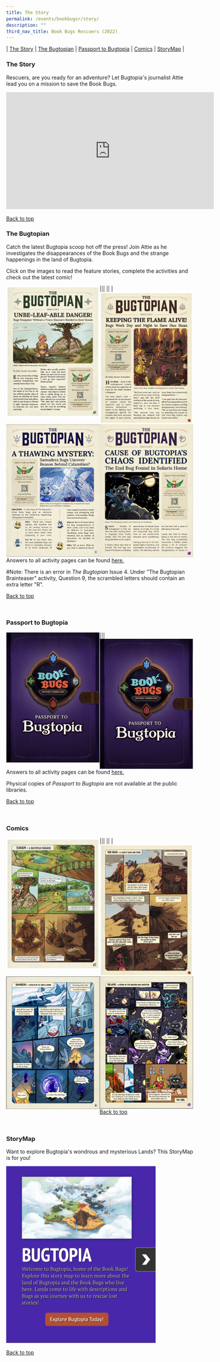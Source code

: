 ```yaml
---
title: The Story
permalink: /events/bookbugsr/story/
description: ""
third_nav_title: Book Bugs Rescuers (2022)
---
```

| [The Story](#the-story) | [ The Bugtopian](#the-bugtopian) | [Passport to Bugtopia](#passport-to-bugtopia) | [Comics](#comics) | [StoryMap](#storymap) |  

### The Story

Rescuers, are you ready for an adventure? Let Bugtopia's journalist Attie lead you on a mission to save the Book Bugs.

<div class="bp-youtube">
<iframe width="560" height="315" src="https://www.youtube.com/embed/r_WEWryPrtU" title="YouTube video player" frameborder="0" allow="accelerometer; autoplay; clipboard-write; encrypted-media; gyroscope; picture-in-picture" allowfullscreen></iframe> </div>

<p class="has-text-right margin--top--xl"><a href="#main-content">Back to top</a></p>


### The Bugtopian

Catch the latest Bugtopia scoop hot off the press! Join Attie as he investigates the disappearances of the Book Bugs and the strange happenings in the land of Bugtopia.

Click on the images to read the feature stories, complete the activities and check out the latest comic!

|<a href="/files/bb3 newsletter_bugtopian1_pdf preview-min.pdf"><img src="/images/events/bookbugsr/bugtopian1.png" alt="Bugtopian 1" style="width: 50%;" align="left"></a>|<a href="/files/bookbugsr/bb3_newsletter2-28 feb_fa-editnlblogo_compressed (1).pdf"><img src="/images/events/bookbugsr/bugtopian2image.png" alt="Bugtopian 2" style="width: 50%;" align="left"></a>|
|<a href="/files/bookbugsr/newsletter3_compressed.pdf"><img src="/images/events/bookbugsr/bugtopian 3 cover.png" alt="Bugtopian 3" style="width: 50%;" align="left"></a>| <a href="/files/bookbugsr/bb3_newsletter4.pdf"><img src="/images/events/bookbugsr/bugtopian4cover.png" alt="Bugtopian 4" style="width: 50%;" align="left"></a>|

<br>

Answers to all activity pages can be found [here.](/events/bookbugsr/community/)

#Note: There is an error in *The Bugtopian* Issue 4. Under "The Bugtopian Brainteaser" activity, Question 9, the scrambled letters should contain an extra letter "R". 

<p class="has-text-right margin--top--xl"><a href="#main-content">Back to top</a></p>

<br>

### Passport to Bugtopia

|<a href="/files/bookbugsr/bb3 passport 1 fa w print marks - combined (2).pdf"><img src="/images/events/bookbugsr/passport to bugtopia cover.png" alt="Passport to Bugtopia" style="width: 50%;" align="left"></a>|<a href="/files/bookbugsr/bb3_pamphlet 2.pdf"><img src="/images/events/bookbugsr/passport to bugtopia cover.png" alt="Passport to Bugtopia" style="width: 50%;" align="left"></a>|


Answers to all activity pages can be found [here.](/events/bookbugsr/community/)

Physical copies of _Passport to Bugtopia_ are not available at the public libraries.


<p class="has-text-right margin--top--xl"><a href="#main-content">Back to top</a></p>

<br>


### Comics

|<a href="/files/bookbugsr/comic 1.pdf"><img src="/images/events/bookbugsr/comic 1 image.png" alt="Comic 1" style="width: 50%;" align="left"></a>|<a href="/files/bookbugsr/comic 2.pdf"><img src="/images/events/bookbugsr/comic 2.png" alt="Comic 2" style="width: 50%;" align="left"></a>| 
|<a href="/files/bookbugsr/newsletter 3 comic_compressed.pdf"><img src="/images/events/bookbugsr/bugtopian 3 comic.png" alt="Comic 3" style="width: 50%;" align="left"></a>| <a href="/files/bookbugsr/comic 4.pdf"><img src="/images/events/bookbugsr/comic 4.png" alt="Comic 4" style="width: 50%;" align="left"></a> |

<br>
	
<p class="has-text-right margin--top--xl"><a href="#main-content">Back to top</a></p>
 
 <br>

### StoryMap

Want to explore Bugtopia's wondrous and mysterious Lands? This StoryMap is for you!

<a href= "https://go.gov.sg/storymaps/"><img src="/images/events/bookbugsr/explorebugtopia.png" style="width: 80%;"></a>

<p class="has-text-right margin--top--xl"><a href="#main-content">Back to top</a></p>